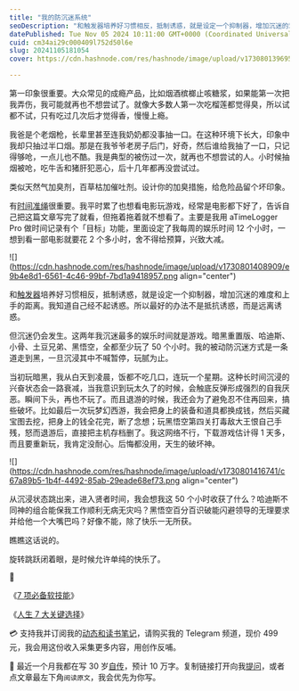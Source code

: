 ```yaml
---
title: "我的防沉迷系统"
seoDescription: "和触发器培养好习惯相反，抵制诱惑，就是设定一个抑制器，增加沉迷的难度和上手的距离。我知道自己经不起诱惑。所以最好的办法不是抵抗诱惑，而是远离诱惑。"
datePublished: Tue Nov 05 2024 10:11:00 GMT+0000 (Coordinated Universal Time)
cuid: cm34ai29c000409l752d50l6e
slug: 20241105181054
cover: https://cdn.hashnode.com/res/hashnode/image/upload/v1730801396956/1f4b136c-1d01-4876-b099-eeba37c0387d.jpeg

---
```


第一印象很重要。大众常见的成瘾产品，比如烟酒槟榔止咳糖浆，如果能第一次把我弄伤，我可能就再也不想尝试了。就像大多数人第一次吃榴莲都觉得臭，所以试都不试，只有吃过几次后才觉得香，慢慢上瘾。

我爸是个老烟枪，长辈里甚至连我奶奶都没事抽一口。在这种环境下长大，印象中我却只抽过半口烟。那是在我爷爷老房子后门，好奇，然后谁给我抽了一口，只记得够呛，一点儿也不酷。我是典型的被伤过一次，就再也不想尝试的人。小时候抽烟被呛，吃牛舌和猪肝犯恶心，后十几年都再没尝试过。

类似天然气加臭剂，百草枯加催吐剂。设计你的加臭措施，给危险品留个坏印象。

有[时间准绳](https://mp.weixin.qq.com/s?__biz=MzI3MzU5MDA1OQ==&mid=2247485902&idx=1&sn=544343293b25db4985e8010d4c4f429c&chksm=eb21bb8adc56329cc15f5ff7f4ceff3e778f9611166359db3ee80eee5c37178d85af84bc95b7&token=474075030&lang=zh_CN#rd)很重要。我平时累了也想看电影玩游戏，经常是电影都下好了，告诉自己把这篇文章写完了就看，但拖着拖着就不想看了。主要是我用 aTimeLogger Pro 做时间记录有个「目标」功能，里面设定了我每周的娱乐时间 12 个小时，一想到看一部电影就要花 2 个多小时，舍不得给预算，兴致大减。

![](https://cdn.hashnode.com/res/hashnode/image/upload/v1730801408909/e9b4e8d1-6561-4c46-99bf-7bd1a9418957.png align="center")

和[触发器](https://mp.weixin.qq.com/s?__biz=MzI3MzU5MDA1OQ==&mid=2247488783&idx=1&sn=2e5af45afe1caeb57ab0eb6de746ffe7&chksm=eb21a74bdc562e5dbd58ef0384dfbb6ae70ca03f369585f14f62457028e91d17a54cac6b3d33#rd)培养好习惯相反，抵制诱惑，就是设定一个抑制器，增加沉迷的难度和上手的距离。我知道自己经不起诱惑。所以最好的办法不是抵抗诱惑，而是远离诱惑。

但沉迷仍会发生。这两年我沉迷最多的娱乐时间就是游戏。暗黑重置版、哈迪斯、小骨、土豆兄弟、黑悟空，全都至少玩了 50 个小时。我的被动防沉迷方式是一条道走到黑，一旦沉浸其中不喊暂停，玩腻为止。

当初玩暗黑，我从白天到凌晨，饭都不吃几口，连玩一个星期。这种长时间沉浸的兴奋状态会一路衰减，当我意识到玩太久了的时候，会触底反弹形成强烈的自我厌恶。瞬间下头，再也不玩了。而且退游的时候，我还会为了避免忍不住再回来，搞些破坏。比如最后一次玩梦幻西游，我会把身上的装备和道具都换成钱，然后买藏宝图去挖，把身上的钱全花完，断了念想；玩黑悟空第四关打毒敌大王恨自己手残，怒而退游后，直接把主机存档删了。我这网络不行，下载游戏估计得 1 天多，而且要重新玩，我肯定没耐心。后悔都没用，天生的破坏神。

![](https://cdn.hashnode.com/res/hashnode/image/upload/v1730801416741/c67a89b5-1b4f-4492-85ab-29eade68ef73.png align="center")

从沉浸状态跳出来，进入贤者时间，我会想我这 50 个小时收获了什么？哈迪斯不同神的组合能保我工作顺利无病无灾吗？黑悟空百分百识破能闪避领导的无理要求并给他一个大嘴巴吗？好像不能，除了快乐一无所获。

瞧瞧这话说的。

旋转跳跃闭着眼，是时候允许单纯的快乐了。

🔗

《[7 项必备软技能](https://mp.weixin.qq.com/s?__biz=MzI3MzU5MDA1OQ==&mid=2247485731&idx=1&sn=564101020b1ec4dabaa4494afdc868ff&chksm=eb21bb67dc5632713027d00ced1a2caba90b7d7ee1f870323d10650c2f0a672a6b9a6d368e7b#rd)》

《[人生 7 大关键选择](https://mp.weixin.qq.com/s?__biz=MzI3MzU5MDA1OQ==&mid=2247488756&idx=1&sn=c5834d986fdcc606ec9af6d6d177c9f3&chksm=eb21a6b0dc562fa6d89151430a222f39d9731d5088cd44c5ca726fe72a2e737341311bd3b8a0#rd)》

💳 支持我并订阅我的[动态和读书笔记](https://mp.weixin.qq.com/s/A_yK10ktL8Nl7RzsnGwzEg)，请购买我的 Telegram 频道，现价 499 元，我会用这份收入采集更多内容，用创作反哺。

📖 最近一个月我都在写 30 岁[自传](https://mp.weixin.qq.com/s?__biz=MzI3MzU5MDA1OQ==&mid=2247488741&idx=1&sn=3aca11b2f15bcb82156b45c8a69ae937&chksm=eb21a6a1dc562fb7bbf6242bc1a68995eba7b560a49627ac031e129b33aa29a624896186a2a3#rd)，预计 10 万字。复制链接打开向我[提问](https://wj.qq.com/s2/15897499/4fe9/)，或者点文章最左下角`阅读原文`，我会优先为你写。